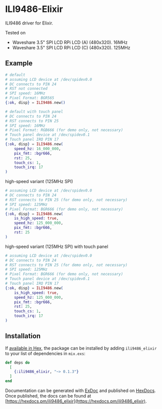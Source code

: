 # ILI9486-Elixir

ILI9486 driver for Elixir.

Tested on 
- Waveshare 3.5" SPI LCD RPi LCD (A) (480x320). 16MHz
- Waveshare 3.5" SPI LCD RPi LCD (C) (480x320). 125MHz

## Example

```elixir
# default
# assuming LCD device at /dev/spidev0.0
# DC connects to PIN 24
# RST not connected
# SPI speed: 16MHz
# Pixel Format: BGR565
{:ok, disp} = ILI9486.new()
```

```elixir
# default with touch panel
# DC connects to PIN 24
# RST connects to PIN 25
# SPI speed: 16MHz
# Pixel Format: RGB666 (for demo only, not necessary)
# Touch panel device at /dev/spidev0.1
# Touch panel IRQ PIN 17
{:ok, disp} = ILI9486.new(
    speed_hz: 16_000_000,
    pix_fmt: :bgr666,
    rst: 25,
    touch_cs: 1,
    touch_irq: 17
)
```

high-speed variant (125MHz SPI)
```elixir
# assuming LCD device at /dev/spidev0.0
# DC connects to PIN 24
# RST connects to PIN 25 (for demo only, not necessary)
# SPI speed: 125MHz
# Pixel Format: BGR666 (for demo only, not necessary)
{:ok, disp} = ILI9486.new(
    is_high_speed: true,
    speed_hz: 125_000_000,
    pix_fmt: :bgr666,
    rst: 25
)
```

high-speed variant (125MHz SPI) with touch panel
```elixir
# assuming LCD device at /dev/spidev0.0
# DC connects to PIN 24
# RST connects to PIN 25 (for demo only, not necessary)
# SPI speed: 125MHz
# Pixel Format: BGR666 (for demo only, not necessary)
# Touch panel device at /dev/spidev0.1
# Touch panel IRQ PIN 17
{:ok, disp} = ILI9486.new(
    is_high_speed: true,
    speed_hz: 125_000_000,
    pix_fmt: :bgr666,
    rst: 25,
    touch_cs: 1,
    touch_irq: 17
)
```

## Installation

If [available in Hex](https://hex.pm/docs/publish), the package can be installed
by adding `ili9486_elixir` to your list of dependencies in `mix.exs`:

```elixir
def deps do
  [
    {:ili9486_elixir, "~> 0.1.3"}
  ]
end
```

Documentation can be generated with [ExDoc](https://github.com/elixir-lang/ex_doc)
and published on [HexDocs](https://hexdocs.pm). Once published, the docs can
be found at [https://hexdocs.pm/ili9486_elixir](https://hexdocs.pm/ili9486_elixir).
